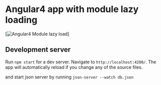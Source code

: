 # Angular4 app with module lazy loading

[![Angular4 Module lazy load](https://img.shields.io/badge/Angular4%20Module%20lazyload-Under_Development-yellow.svg)]

## Development server

Run `npm start` for a dev server. Navigate to `http://localhost:4200/`. The app will automatically reload if you change any of the source files.

and start json server by running `json-server --watch db.json`
